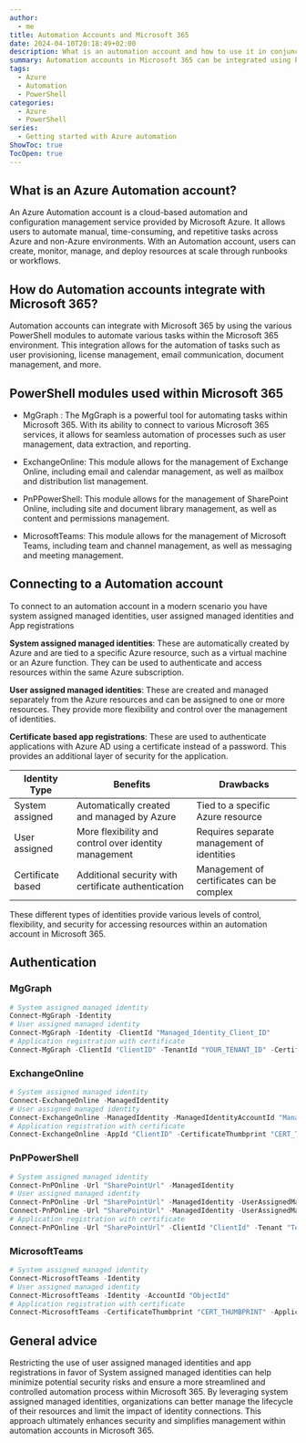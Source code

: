 ```yaml
---
author:
  - me
title: Automation Accounts and Microsoft 365
date: 2024-04-10T20:18:49+02:00
description: What is an automation account and how to use it in conjunction with Microsoft 365
summary: Automation accounts in Microsoft 365 can be integrated using PowerShell modules like MgGraph, ExchangeOnline, PnPPowerShell, and MicrosoftTeams. Different types of identities, such as system assigned managed identities, user assigned managed identities, and app registrations with certificates, can be used for authentication. Restricting the use of user assigned managed identities and app registrations in favor of system assigned managed identities can help minimize security risks and ensure a more streamlined and controlled automation process within Microsoft 365.
tags:
  - Azure
  - Automation
  - PowerShell
categories:
  - Azure
  - PowerShell
series:
  - Getting started with Azure automation
ShowToc: true
TocOpen: true
---
```

## What is an Azure Automation account?
An Azure Automation account is a cloud-based automation and configuration management service provided by Microsoft Azure. It allows users to automate manual, time-consuming, and repetitive tasks across Azure and non-Azure environments. With an Automation account, users can create, monitor, manage, and deploy resources at scale through runbooks or workflows.

## How do Automation accounts integrate with Microsoft 365?
Automation accounts can integrate with Microsoft 365 by using the various PowerShell modules to automate various tasks within the Microsoft 365 environment. This integration allows for the automation of tasks such as user provisioning, license management, email communication, document management, and more.

## PowerShell modules used within Microsoft 365

- MgGraph : The MgGraph is a powerful tool for automating tasks within Microsoft 365. With its ability to connect to various Microsoft 365 services, it allows for seamless automation of processes such as user management, data extraction, and reporting.

- ExchangeOnline: This module allows for the management of Exchange Online, including email and calendar management, as well as mailbox and distribution list management.

- PnPPowerShell: This module allows for the management of SharePoint Online, including site and document library management, as well as content and permissions management.

- MicrosoftTeams: This module allows for the management of Microsoft Teams, including team and channel management, as well as messaging and meeting management.

## Connecting to a Automation account
To connect to an automation account in a modern scenario you have system assigned managed identities, user assigned managed identities and App registrations

 **System assigned managed identities**: These are automatically created by Azure and are tied to a specific Azure resource, such as a virtual machine or an Azure function. They can be used to authenticate and access resources within the same Azure subscription.

**User assigned managed identities**: These are created and managed separately from the Azure resources and can be assigned to one or more resources. They provide more flexibility and control over the management of identities.

**Certificate based app registrations**: These are used to authenticate applications with Azure AD using a certificate instead of a password. This provides an additional layer of security for the application.

| Identity Type     | Benefits                                              | Drawbacks                                  |
| ----------------- | ----------------------------------------------------- | ------------------------------------------ |
| System assigned   | Automatically created and managed by Azure            | Tied to a specific Azure resource          |
| User assigned     | More flexibility and control over identity management | Requires separate management of identities |
| Certificate based | Additional security with certificate authentication   | Management of certificates can be complex  |

These different types of identities provide various levels of control, flexibility, and security for accessing resources within an automation account in Microsoft 365.

## Authentication
### MgGraph
```powershell
# System assigned managed identity
Connect-MgGraph -Identity 
# User assigned managed identity
Connect-MgGraph -Identity -ClientId "Managed_Identity_Client_ID"
# Application registration with certificate
Connect-MgGraph -ClientId "ClientID" -TenantId "YOUR_TENANT_ID" -CertificateThumbprint "CERT_THUMBPRINT"
```
### ExchangeOnline
```powershell
# System assigned managed identity
Connect-ExchangeOnline -ManagedIdentity
# User assigned managed identity
Connect-ExchangeOnline -ManagedIdentity -ManagedIdentityAccountId "Managed_Identity_Object_ID"
# Application registration with certificate
Connect-ExchangeOnline -AppId "ClientID" -CertificateThumbprint "CERT_THUMBPRINT" -Organization "Tenant.onmicrosoft.com"
```
### PnPPowerShell
```powershell
# System assigned managed identity
Connect-PnPOnline -Url "SharePointUrl" -ManagedIdentity
# User assigned managed identity
Connect-PnPOnline -Url "SharePointUrl" -ManagedIdentity -UserAssignedManagedIdentityClientId "ClientId"
Connect-PnPOnline -Url "SharePointUrl" -ManagedIdentity -UserAssignedManagedIdentityObjectId "ObjectId"
# Application registration with certificate
Connect-PnPOnline -Url "SharePointUrl" -ClientId "ClientId" -Tenant "Tenant.onmicrosoft.com" -Thumbprint "CERT_THUMBPRINT"
```
### MicrosoftTeams
```powershell
# System assigned managed identity
Connect-MicrosoftTeams -Identity
# User assigned managed identity
Connect-MicrosoftTeams -Identity -AccountId "ObjectId"
# Application registration with certificate
Connect-MicrosoftTeams -CertificateThumbprint "CERT_THUMBPRINT" -ApplicationId "ClientId" -TenantId "TenantId"
```
## General advice
Restricting the use of user assigned managed identities and app registrations in favor of System assigned managed identities can help minimize potential security risks and ensure a more streamlined and controlled automation process within Microsoft 365. By leveraging system assigned managed identities, organizations can better manage the lifecycle of their resources and limit the impact of identity connections. This approach ultimately enhances security and simplifies management within automation accounts in Microsoft 365.